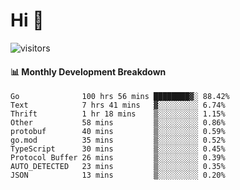 # Hi 👋
 
![visitors](https://visitor-badge.glitch.me/badge?page_id=sorcererxw.sorcererx)

#### 📊 Monthly Development Breakdown

<!--START_SECTION:waka-->
```text
Go              100 hrs 56 mins ████████▓░ 88.42%
Text            7 hrs 41 mins   ▓░░░░░░░░░ 6.74%
Thrift          1 hr 18 mins    ▒░░░░░░░░░ 1.15%
Other           58 mins         ▒░░░░░░░░░ 0.86%
protobuf        40 mins         ▒░░░░░░░░░ 0.59%
go.mod          35 mins         ▒░░░░░░░░░ 0.52%
TypeScript      30 mins         ▒░░░░░░░░░ 0.45%
Protocol Buffer 26 mins         ▒░░░░░░░░░ 0.39%
AUTO_DETECTED   23 mins         ▒░░░░░░░░░ 0.35%
JSON            13 mins         ▒░░░░░░░░░ 0.20%
```
<!--END_SECTION:waka-->
